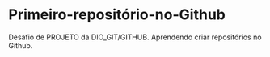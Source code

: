 # Primeiro-repositório-no-Github
 Desafio de PROJETO da DIO_GIT/GITHUB. Aprendendo criar repositórios no Github.
